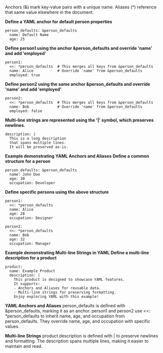 Anchors (&) mark key-value pairs with a unique name.
Aliases (*) reference that same value elsewhere in the document.

**Define a YAML anchor for default person properties**
```
person_defaults: &person_defaults
  name: Default Name
  age: 25
```

**Define person1 using the anchor &person_defaults and override 'name' and add 'employed'**
```
person1:
  <<: *person_defaults  # This merges all keys from &person_defaults
  name: Alice           # Override 'name' from &person_defaults
  employed: true
```

**Define person2 using the same anchor &person_defaults and override 'name' and add 'employed'**
```
person2:
  <<: *person_defaults  # This merges all keys from &person_defaults
  name: Bob             # Override 'name' from &person_defaults
  employed: false
```

**Multi-line strings are represented using the '|' symbol, which preserves newlines.**
```
description: |
  This is a long description
  that spans multiple lines.
  It will be preserved as-is.
```
**Example demonstrating YAML Anchors and Aliases**
**Define a common structure for a person**
```
person_defaults: &person_defaults
  name: John Doe
  age: 30
  occupation: Developer
```
**Define specific persons using the above structure**
```
person1:
  <<: *person_defaults
  name: Alice
  age: 28
  occupation: Designer

person2:
  <<: *person_defaults
  name: Bob
  age: 32
  occupation: Manager
```

**Example demonstrating Multi-line Strings in YAML**
**Define a multi-line description for a product**
```
product:
  name: Example Product
  description: |
    This product is designed to showcase YAML features.
    It supports:
    - Anchors and Aliases for reusable data.
    - Multi-line strings for preserving formatting.
    Enjoy exploring YAML with this example!
```
**YAML Anchors and Aliases**
person_defaults is defined with &person_defaults, marking it as an anchor.
person1 and person2 use <<: *person_defaults to inherit name, age, and occupation from person_defaults. 
They override name, age, and occupation with specific values.

**Multi-line Strings**
product.description is defined with | to preserve newlines and formatting.
The description spans multiple lines, making it easier to maintain and read.
